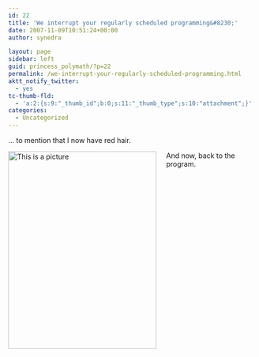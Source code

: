 ```yaml
---
id: 22
title: 'We interrupt your regularly scheduled programming&#8230;'
date: 2007-11-09T10:51:24+00:00
author: synedra

layout: page
sidebar: left
guid: princess_polymath/?p=22
permalink: /we-interrupt-your-regularly-scheduled-programming.html
aktt_notify_twitter:
  - yes
tc-thumb-fld:
  - 'a:2:{s:9:"_thumb_id";b:0;s:11:"_thumb_type";s:10:"attachment";}'
categories:
  - Uncategorized
---
```

&#8230; to mention that I now have red hair.
  
<span class="mt-enclosure mt-enclosure-image"><img alt="This is a picture" alt="This is a picture" src="http://www.perlgoddess.com/perlgoddess/redhair.jpg/IMG_0125.JPG" width="300" height="400" class="mt-image-left" style="float: left; margin: 0 20px 20px 0;" /></span>
  
And now, back to the program.